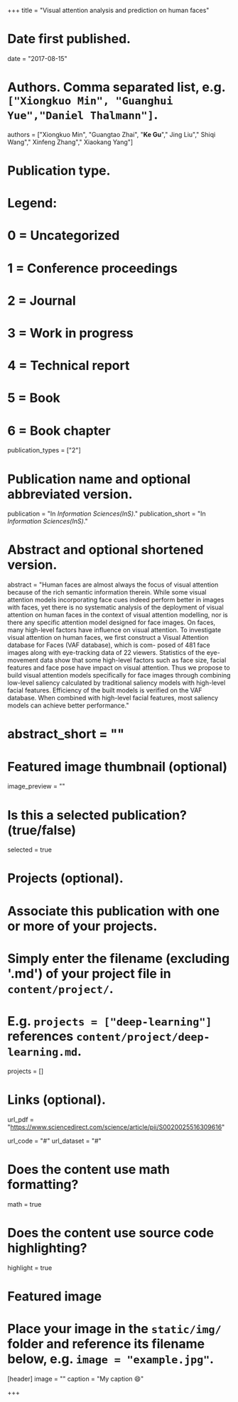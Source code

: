 +++
title = "Visual attention analysis and prediction on human faces"

# Date first published.
date = "2017-08-15"

# Authors. Comma separated list, e.g. `["Xiongkuo Min", "Guanghui Yue","Daniel Thalmann"]`.
authors = ["Xiongkuo Min", "Guangtao Zhai", "**Ke Gu**"," Jing Liu"," Shiqi Wang"," Xinfeng Zhang"," Xiaokang Yang"]
# Publication type.
# Legend:
# 0 = Uncategorized
# 1 = Conference proceedings
# 2 = Journal
# 3 = Work in progress
# 4 = Technical report
# 5 = Book
# 6 = Book chapter
publication_types = ["2"]

# Publication name and optional abbreviated version.
publication = "In *Information Sciences(InS)*."
publication_short = "In *Information Sciences(InS)*."

# Abstract and optional shortened version.
abstract = "Human faces are almost always the focus of visual attention because of the rich semantic information therein. While some visual attention models incorporating face cues indeed perform better in images with faces, yet there is no systematic analysis of the deployment of visual attention on human faces in the context of visual attention modelling, nor is there any specific attention model designed for face images. On faces, many high-level factors have influence on visual attention. To investigate visual attention on human faces, we first construct a Visual Attention database for Faces (VAF database), which is com- posed of 481 face images along with eye-tracking data of 22 viewers. Statistics of the eye- movement data show that some high-level factors such as face size, facial features and face pose have impact on visual attention. Thus we propose to build visual attention models specifically for face images through combining low-level saliency calculated by traditional saliency models with high-level facial features. Efficiency of the built models is verified on the VAF database. When combined with high-level facial features, most saliency models can achieve better performance."
# abstract_short = ""

# Featured image thumbnail (optional)
image_preview = ""

# Is this a selected publication? (true/false)
selected = true

# Projects (optional).
#   Associate this publication with one or more of your projects.
#   Simply enter the filename (excluding '.md') of your project file in `content/project/`.
#   E.g. `projects = ["deep-learning"]` references `content/project/deep-learning.md`.
projects = []

# Links (optional).
url_pdf = "https://www.sciencedirect.com/science/article/pii/S0020025516309616"

url_code = "#"
url_dataset = "#"


# Does the content use math formatting?
math = true

# Does the content use source code highlighting?
highlight = true

# Featured image
# Place your image in the `static/img/` folder and reference its filename below, e.g. `image = "example.jpg"`.
[header]
image = ""
caption = "My caption 😄"

+++
